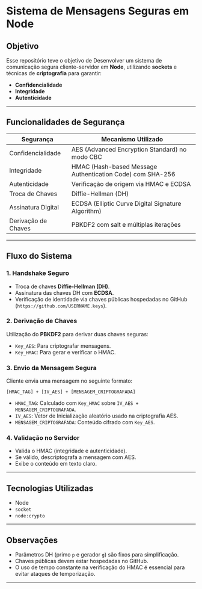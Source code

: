 <!-- https://www.fumdum.com/convert/base64 -->
# Sistema de Mensagens Seguras em Node

## Objetivo

Esse repositório teve o objetivo de Desenvolver um sistema de comunicação segura cliente-servidor em **Node**, utilizando **sockets** e técnicas de **criptografia** para garantir:

- **Confidencialidade**
- **Integridade**
- **Autenticidade**

---

## Funcionalidades de Segurança

| Segurança       | Mecanismo Utilizado                                        |
|----------------|-------------------------------------------------------------|
| Confidencialidade | AES (Advanced Encryption Standard) no modo CBC              |
| Integridade     | HMAC (Hash-based Message Authentication Code) com SHA-256  |
| Autenticidade   | Verificação de origem via HMAC e ECDSA                     |
| Troca de Chaves | Diffie-Hellman (DH)                                        |
| Assinatura Digital | ECDSA (Elliptic Curve Digital Signature Algorithm)       |
| Derivação de Chaves | PBKDF2 com salt e múltiplas iterações                     |

---

## Fluxo do Sistema

### 1. Handshake Seguro

- Troca de chaves **Diffie-Hellman (DH)**.
- Assinatura das chaves DH com **ECDSA**.
- Verificação de identidade via chaves públicas hospedadas no GitHub (`https://github.com/USERNAME.keys`).

### 2. Derivação de Chaves

Utilização do **PBKDF2** para derivar duas chaves seguras:

- `Key_AES`: Para criptografar mensagens.
- `Key_HMAC`: Para gerar e verificar o HMAC.

### 3. Envio da Mensagem Segura

Cliente envia uma mensagem no seguinte formato:

`[HMAC_TAG] + [IV_AES] + [MENSAGEM_CRIPTOGRAFADA]`


- `HMAC_TAG`: Calculado com `Key_HMAC` sobre `IV_AES + MENSAGEM_CRIPTOGRAFADA`.
- `IV_AES`: Vetor de Inicialização aleatório usado na criptografia AES.
- `MENSAGEM_CRIPTOGRAFADA`: Conteúdo cifrado com `Key_AES`.

### 4. Validação no Servidor

- Valida o HMAC (integridade e autenticidade).
- Se válido, descriptografa a mensagem com AES.
- Exibe o conteúdo em texto claro.

---

## Tecnologias Utilizadas

- Node
- `socket`
- `node:crypto`

---

## Observações

- Parâmetros DH (primo `p` e gerador `g`) são fixos para simplificação.
- Chaves públicas devem estar hospedadas no GitHub.
- O uso de tempo constante na verificação do HMAC é essencial para evitar ataques de temporização.

---

